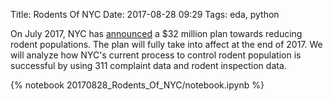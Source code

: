 Title: Rodents Of NYC
Date: 2017-08-28 09:29
Tags: eda, python

On July 2017, NYC has [announced](http://www1.nyc.gov/office-of-the-mayor/news/472-17/de-blasio-administration-32-million-neighborhood-rat-reduction-plan#/0) a $32 million plan towards reducing rodent populations. The plan will fully take into affect at the end of 2017. We will analyze how NYC's current process to control rodent population is successful by using 311 complaint data and rodent inspection data.

<!-- If you want to see the code snippets in my analysis, press this button!
<div class="show-all-code"><span style="font-weight: bold;">Show Code In This Post</span></div> -->

{% notebook 20170828_Rodents_Of_NYC/notebook.ipynb %}
